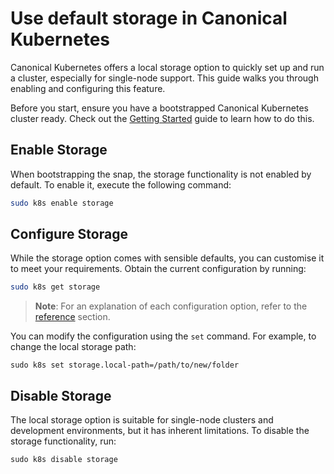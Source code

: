 # Use default storage in Canonical Kubernetes

Canonical Kubernetes offers a local storage option to quickly set up and run a cluster, especially for single-node support. This guide walks you through enabling and configuring this feature.

Before you start, ensure you have a bootstrapped Canonical Kubernetes cluster ready.
Check out the [Getting Started](https://github.com/canonical/k8s-snap/blob/main/docs/src/tutorial/getting-started.md) guide to learn how to do this.

## Enable Storage
When bootstrapping the snap, the storage functionality is not enabled by default. To enable it, execute the following command:

```sh
sudo k8s enable storage
```

## Configure Storage
While the storage option comes with sensible defaults, you can customise it to meet your requirements. Obtain the current configuration by running:

```sh
sudo k8s get storage
```

> **Note**: For an explanation of each configuration option, refer to the [reference](#TODO) section. 

You can modify the configuration using the `set` command. For example, to change the local storage path:

```
sudo k8s set storage.local-path=/path/to/new/folder
```

## Disable Storage
The local storage option is suitable for single-node clusters and development environments, but it has inherent limitations. 
To disable the storage functionality, run:

```
sudo k8s disable storage
```
